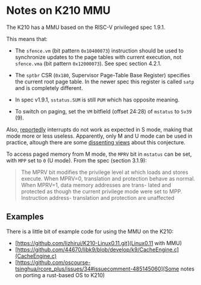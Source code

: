Notes on K210 MMU
=================

The K210 has a MMU based on the RISC-V privileged spec 1.9.1.

This means that:

- The `sfence.vm` (bit pattern `0x10400073`) instruction should be used to
  synchronize updates to the page tables with current execution, not
  `sfence.vma` (bit pattern `0x12000073`). See spec section 4.2.1.

- The `sptbr` CSR (`0x180`, Supervisor Page-Table Base Register) specifies the
  current root page table.  In the newer spec this register is called `satp`
  and is completely different.

- In spec v1.9.1, `sstatus.SUM` is still `PUM` which has opposite meaning.

- To switch on paging, set the `VM` bitfield (offset 24:28) of `mstatus` to `Sv39` (9).

Also, [reportedly](https://www.reddit.com/r/RISCV/comments/fguddz/linux011_with_mmu_for_k210_riscv/fk9otke/) interrupts do not work as expected in S mode, making that
mode more or less useless. Apparently, only M and U mode can be used in practice, altough there are some 
[dissenting views](https://github.com/laanwj/k210-sdk-stuff/pull/9) about this conjecture.

To access paged memory from M mode, the `MPRV` bit in `mstatus` can be set, with `MPP` set to
`0` (U mode). From the spec (section 3.1.9):

> The MPRV bit modifies the privilege level at which loads and stores execute. When MPRV=0,
> translation and protection behave as normal. When MPRV=1, data memory addresses are trans-
> lated and protected as though the current privilege mode were set to MPP. Instruction address-
> translation and protection are unaffected

Examples
---------

There is a little bit of example code for using the MMU on the K210:

- [https://github.com/lizhirui/K210-Linux0.11.git](Linux0.11 with MMU)
- [https://github.com/44670/libk9/blob/develop/k9/CacheEngine.c](CacheEngine.c)
- [https://github.com/oscourse-tsinghua/rcore_plus/issues/34#issuecomment-485145060](Some notes on porting a rust-based OS to K210)
